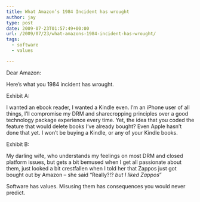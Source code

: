 ```yaml
---
title: What Amazon’s 1984 Incident has wrought
author: jay
type: post
date: 2009-07-23T01:57:49+00:00
url: /2009/07/23/what-amazons-1984-incident-has-wrought/
tags:
  - software
  - values

---
```

Dear Amazon:

Here’s what you 1984 incident has wrought.

Exhibit A:

I wanted an ebook reader, I wanted a Kindle even. I’m an iPhone user of all things, I’ll compromise my DRM and sharecropping principles over a good technology package experience every time. Yet, the idea that you coded the feature that would delete books I’ve already bought? Even Apple hasn’t done that yet. I won’t be buying a Kindle, or any of your Kindle books.

Exhibit B:

My darling wife, who understands my feelings on most DRM and closed platform issues, but gets a bit bemused when I get all passionate about them, just looked a bit crestfallen when I told her that Zappos just got bought out by Amazon &#8211; she said “Really?!? _but I liked Zappos_”

Software has values. Misusing them has consequences you would never predict.